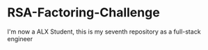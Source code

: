 # RSA-Factoring-Challenge
I'm now a ALX Student, this is my seventh repository as a full-stack engineer
